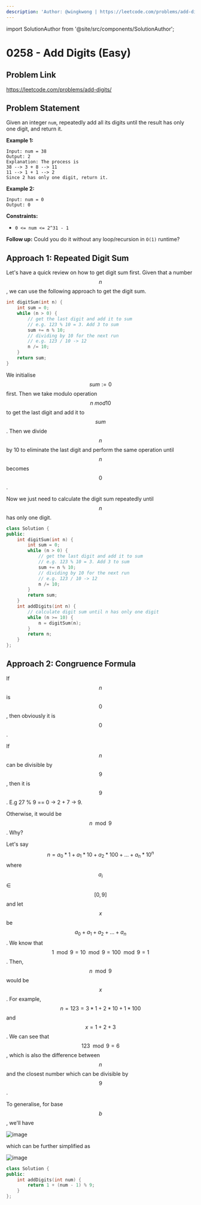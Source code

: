 ```yaml
---
description: 'Author: @wingkwong | https://leetcode.com/problems/add-digits/'
---
```


import SolutionAuthor from '@site/src/components/SolutionAuthor';

# 0258 - Add Digits (Easy)

## Problem Link

https://leetcode.com/problems/add-digits/

## Problem Statement

Given an integer `num`, repeatedly add all its digits until the result has only one digit, and return it.

**Example 1:**

```
Input: num = 38
Output: 2
Explanation: The process is
38 --> 3 + 8 --> 11
11 --> 1 + 1 --> 2 
Since 2 has only one digit, return it.
```

**Example 2:**

```
Input: num = 0
Output: 0
```

**Constraints:**

* `0 <= num <= 2^31 - 1`

**Follow up:** Could you do it without any loop/recursion in `O(1)` runtime?

## Approach 1: Repeated Digit Sum

Let's have a quick review on how to get digit sum first. Given that a number $$n$$, we can use the following approach to get the digit sum.

```cpp
int digitSum(int n) {
    int sum = 0;
    while (n > 0) {
        // get the last digit and add it to sum
        // e.g. 123 % 10 = 3. Add 3 to sum
        sum += n % 10;
        // dividing by 10 for the next run
        // e.g. 123 / 10 -> 12
        n /= 10;
    }
    return sum;
}
```

We initialise $$sum := 0$$ first. Then we take modulo operation $$n \ mod 10$$ to get the last digit and add it to $$sum$$. Then we divide $$n$$ by 10 to eliminate the last digit and perform the same operation until $$n$$ becomes $$0$$.

Now we just need to calculate the digit sum repeatedly until $$n$$ has only one digit.

<SolutionAuthor name="@wingkwong"/>

```cpp
class Solution {
public:
    int digitSum(int n) {
        int sum = 0;
        while (n > 0) {
            // get the last digit and add it to sum
            // e.g. 123 % 10 = 3. Add 3 to sum
            sum += n % 10;
            // dividing by 10 for the next run
            // e.g. 123 / 10 -> 12
            n /= 10;
        }
        return sum;
    }
    int addDigits(int n) {
        // calculate digit sum until n has only one digit
        while (n >= 10) {
            n = digitSum(n);
        }
        return n;
    }
};
```

## Approach 2: Congruence Formula

If $$n$$ is $$0$$, then obviously it is $$0$$.

If $$n$$ can be divisible by $$9$$ , then it is $$9$$. E.g 27 % 9 == 0 -> 2 + 7 -> 9.

Otherwise, it would be $$n \mod 9$$. Why? 

Let's say $$n = a_0 * 1 + a_1 * 10 + a_2 * 100 + ... + a_n * 10^n$$  where $$a_i$$ ∈ $$[0, 9]$$ and let $$x$$ be $$a_0 + a_1 + a_2 + ... + a_n$$. We know that $$1 \mod 9 = 10 \mod 9 = 100 \mod 9 = 1$$. Then, $$n \mod 9$$ would be $$x$$. For example, $$n = 123 = 3 * 1 + 2 * 10 + 1 * 100$$ and $$x = 1 + 2 + 3$$. We can see that $$123 \mod 9 = 6$$, which is also the difference between $$n$$ and the closest number  which can be divisible by $$9$$.

To generalise, for base $$b$$, we'll have

![image](https://user-images.githubusercontent.com/35857179/168303513-5e58fd4a-8775-487c-9a21-25d0e061e418.png)

which can be further simplified as

![image](https://user-images.githubusercontent.com/35857179/168303537-9079b250-0106-41d0-84ab-bc4d8d672541.png)

```cpp
class Solution {
public:
    int addDigits(int num) {
        return 1 + (num - 1) % 9;
    }
};
```
